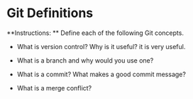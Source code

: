 # Git Definitions

**Instructions: ** Define each of the following Git concepts.

* What is version control?  Why is it useful?
it is very useful.

* What is a branch and why would you use one?
* What is a commit? What makes a good commit message?
* What is a merge conflict?